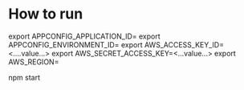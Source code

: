 # How to run



export APPCONFIG_APPLICATION_ID=<value>
export APPCONFIG_ENVIRONMENT_ID=<value>
export AWS_ACCESS_KEY_ID=<....value...>
export AWS_SECRET_ACCESS_KEY=<...value...>
export AWS_REGION=<value>

npm start


